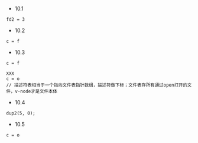 - 10.1
```
fd2 = 3
```

- 10.2
```
c = f
```

- 10.3
```
c = f

XXX
c = o
// 描述符表相当于一个指向文件表指针数组，描述符做下标；文件表存所有通过open打开的文件，v-node才是文件本体
```

- 10.4
```cpppp
dup2(5, 0);
```

- 10.5
```
c = o
```